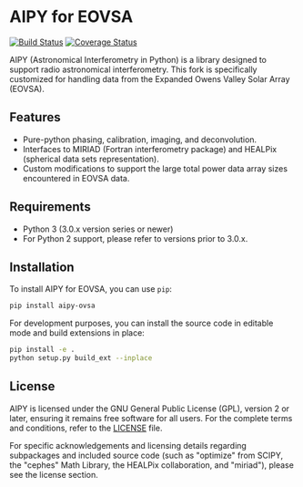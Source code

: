 # AIPY for EOVSA

[![Build Status](https://github.com/HERA-Team/aipy/workflows/Run%20Tests/badge.svg)](https://github.com/HERA-Team/aipy/actions)
[![Coverage Status](https://codecov.io/gh/HERA-Team/aipy/branch/master/graph/badge.svg?token=Vrr4XFcE8p)](https://codecov.io/gh/HERA-Team/aipy)

AIPY (Astronomical Interferometry in Python) is a library designed to support radio astronomical interferometry. This fork is specifically customized for handling data from the Expanded Owens Valley Solar Array (EOVSA).

## Features

- Pure-python phasing, calibration, imaging, and deconvolution.
- Interfaces to MIRIAD (Fortran interferometry package) and HEALPix (spherical data sets representation).
- Custom modifications to support the large total power data array sizes encountered in EOVSA data.

## Requirements

- Python 3 (3.0.x version series or newer)
- For Python 2 support, please refer to versions prior to 3.0.x.

## Installation

To install AIPY for EOVSA, you can use `pip`:

```bash
pip install aipy-ovsa
```

For development purposes, you can install the source code in editable mode and build extensions in place:

```bash
pip install -e .
python setup.py build_ext --inplace
```

## License

AIPY is licensed under the GNU General Public License (GPL), version 2 or later, ensuring it remains free software for all users. For the complete terms and conditions, refer to the [LICENSE](LICENSE) file.

For specific acknowledgements and licensing details regarding subpackages and included source code (such as "optimize" from SCIPY, the "cephes" Math Library, the HEALPix collaboration, and "miriad"), please see the license section.